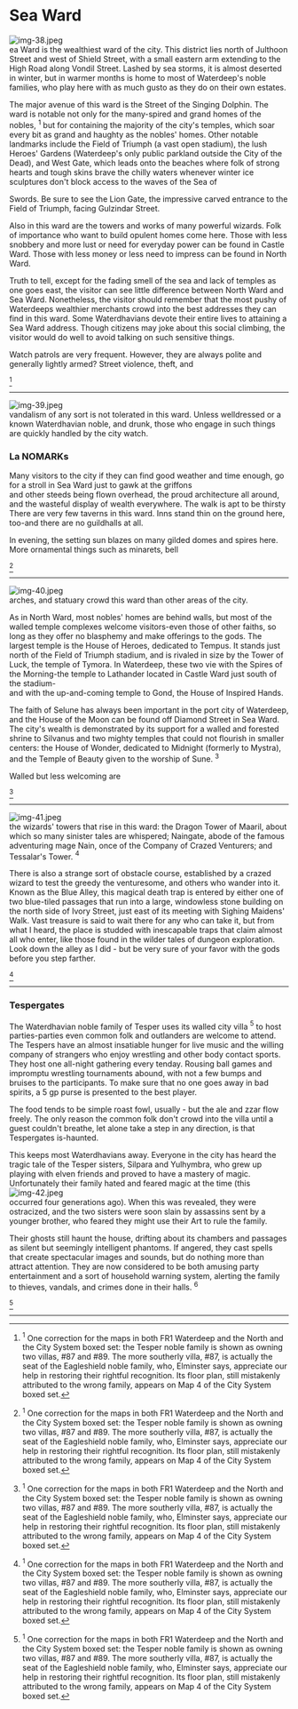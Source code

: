 # Sea Ward

![img-38.jpeg](assets/Volo's%20Guide%20To%20Waterdeep_img-38.jpeg)  
ea Ward is the wealthiest ward of the city. This district lies north of Julthoon Street and west of Shield Street, with a small eastern arm extending to the High Road along Vondil Street. Lashed by sea storms, it is almost deserted in winter, but in warmer months is home to most of Waterdeep's noble families, who play here with as much gusto as they do on their own estates.

The major avenue of this ward is the Street of the Singing Dolphin. The ward is notable not only for the many-spired and grand homes of the nobles, ${ }^{1}$ but for containing the majority of the city's temples, which soar every bit as grand and haughty as the nobles' homes. Other notable landmarks include the Field of Triumph (a vast open stadium), the lush Heroes' Gardens (Waterdeep's only public parkland outside the City of the Dead), and West Gate, which leads onto the beaches where folk of strong hearts and tough skins brave the chilly waters whenever winter ice sculptures don't block access to the waves of the Sea of

Swords. Be sure to see the Lion Gate, the impressive carved entrance to the Field of Triumph, facing Gulzindar Street.

Also in this ward are the towers and works of many powerful wizards. Folk of importance who want to build opulent homes come here. Those with less snobbery and more lust or need for everyday power can be found in Castle Ward. Those with less money or less need to impress can be found in North Ward.

Truth to tell, except for the fading smell of the sea and lack of temples as one goes east, the visitor can see little difference between North Ward and Sea Ward. Nonetheless, the visitor should remember that the most pushy of Waterdeeps wealthier merchants crowd into the best addresses they can find in this ward. Some Waterdhavians devote their entire lives to attaining a Sea Ward address. Though citizens may joke about this social climbing, the visitor would do well to avoid talking on such sensitive things.

Watch patrols are very frequent. However, they are always polite and generally lightly armed? Street violence, theft, and

[^0]
[^0]: ${ }^{1}$ One correction for the maps in both FR1 Waterdeep and the North and the City System boxed set: the Tesper noble family is shown as owning two villas, \#87 and \#89. The more southerly villa, \#87, is actually the seat of the Eagleshield noble family, who, Elminster says, appreciate our help in restoring their rightful recognition. Its floor plan, still mistakenly attributed to the wrong family, appears on Map 4 of the City System boxed set.

---

![img-39.jpeg](assets/Volo's%20Guide%20To%20Waterdeep_img-39.jpeg)  
vandalism of any sort is not tolerated in this ward. Unless welldressed or a known Waterdhavian noble, and drunk, those who engage in such things are quickly handled by the city watch.

### La NOMARKs

Many visitors to the city if they can find good weather and time enough, go for a stroll in Sea Ward just to gawk at the griffons  
and other steeds being flown overhead, the proud architecture all around, and the wasteful display of wealth everywhere. The walk is apt to be thirsty There are very few taverns in this ward. Inns stand thin on the ground here, too-and there are no guildhalls at all.

In evening, the setting sun blazes on many gilded domes and spires here. More ornamental things such as minarets, bell

[^0]
[^0]: ${ }^{2}$ City watch patrols are detailed on page 17 of Waterdeep and the North. In this ward, four-sword patrols pass a given point about every 10 minutes and look in to a tavern or inn dining room every 30 minutes.

    As detailed on pages 16-17 and 23 of the City System set booklet, six-man detachments of the city guard also patrol the ward. Typical patrol details are as given therein, on page 23. Reinforcements will be a dozen LG hm F3s to F6s clad in chain mail and armed with maces, long swords, daggers, slings, and a polearm. Guard patrols pass a given street location about every 30 minutes, but appear 1d4 minutes after a city watch patrol blows a warning horn in this ward.

---

![img-40.jpeg](assets/Volo's%20Guide%20To%20Waterdeep_img-40.jpeg)  
arches, and statuary crowd this ward than other areas of the city.

As in North Ward, most nobles' homes are behind walls, but most of the walled temple complexes welcome visitors-even those of other faiths, so long as they offer no blasphemy and make offerings to the gods. The largest temple is the House of Heroes, dedicated to Tempus. It stands just north of the Field of Triumph stadium, and is rivaled in size by the Tower of Luck, the temple of Tymora. In Waterdeep, these two vie with the Spires of the Morning-the temple to Lathander located in Castle Ward just south of the stadium-  
and with the up-and-coming temple to Gond, the House of Inspired Hands.

The faith of Selune has always been important in the port city of Waterdeep, and the House of the Moon can be found off Diamond Street in Sea Ward. The city's wealth is demonstrated by its support for a walled and forested shrine to Silvanus and two mighty temples that could not flourish in smaller centers: the House of Wonder, dedicated to Midnight (formerly to Mystra), and the Temple of Beauty given to the worship of Sune. ${ }^{3}$

Walled but less welcoming are

[^0]
[^0]: ${ }^{3}$ Locations and clergy of these temples are found on page 29 of Waterdeep and the North.

---

![img-41.jpeg](assets/Volo's%20Guide%20To%20Waterdeep_img-41.jpeg)  
the wizards' towers that rise in this ward: the Dragon Tower of Maaril, about which so many sinister tales are whispered; Naingate, abode of the famous adventuring mage Nain, once of the Company of Crazed Venturers; and Tessalar's Tower. ${ }^{4}$

There is also a strange sort of obstacle course, established by a crazed wizard to test the greedy the venturesome, and others who wander into it. Known as the Blue Alley, this magical death trap is entered by either one of two blue-tiled passages that run into a large, windowless stone building on the north side of Ivory Street, just east of its meeting with Sighing Maidens' Walk. Vast treasure is said to wait there for any who can take it, but from what I heard, the place is studded with inescapable traps that claim almost all who enter, like those found in the wilder tales of dungeon exploration. Look down the alley as I did - but be very sure of your favor with the gods before you step farther.

[^0]
[^0]: ${ }^{4}$ On the color map, the Dragon Tower is \#63, Naingate is \#73,andTessalar's Tower is \#95. Chapter 7 of that work also details the three mages who own these homes and some of the strange magical features of the Dragon Tower can be found in the Knight of the Living Dead adventure gamebook.

    Maaril has turned to evil, and his tower, sculpted in the shape of a rampant dragon, is a place that citizens of Waterdeep warn visitors away from. They say its steps lead up to chambers and winding stairs adorned with many trapped, enchanted creatures set as guardians and in torment. The steps also lead down to cellars where there are magical pools that speak and whose waters confer magical powers on those touching them-or dissolve flesh, bone, metal, and all in a moment of smoke!

    The wraiths of Maaril's young female apprentices, their lives drained by his evil magic, wander the tower, attacking intruders. Everywhere lurks a webwork of Maaril's waiting, terrible spells. The unwitting can trigger their own doom with a single wrong step.

    Maaril is said to ride dragons, to call them from the dragon's mouth balcony at the top of the towerand to experiment with hatchlings, creating fearsome dragonet monsters.

    Elminster confirmed that these things are true, but added dryly that, "It's just a stage he's going through. Know ye: Maaril will either grow up or be destroyed by the things he's playing with. If ye run afoul of him, thy best defense is that he's only about a tenth as powerful or as smart as he thinks he is."

---

### Tespergates

The Waterdhavian noble family of Tesper uses its walled city villa ${ }^{5}$ to host parties-parties even common folk and outlanders are welcome to attend. The Tespers have an almost insatiable hunger for live music and the willing company of strangers who enjoy wrestling and other body contact sports. They host one all-night gathering every tenday. Rousing ball games and impromptu wrestling tournaments abound, with not a few bumps and bruises to the participants. To make sure that no one goes away in bad spirits, a 5 gp purse is presented to the best player.

The food tends to be simple roast fowl, usually - but the ale and zzar flow freely. The only reason the common folk don't crowd into the villa until a guest couldn't breathe, let alone take a step in any direction, is that Tespergates is-haunted.

This keeps most Waterdhavians away. Everyone in the city has heard the tragic tale of the Tesper sisters, Silpara and Yulhymbra, who grew up playing with elven friends and proved to have a mastery of magic. Unfortunately their family hated and feared magic at the time (this  
![img-42.jpeg](assets/Volo's%20Guide%20To%20Waterdeep_img-42.jpeg)  
occurred four generations ago). When this was revealed, they were ostracized, and the two sisters were soon slain by assassins sent by a younger brother, who feared they might use their Art to rule the family.

Their ghosts still haunt the house, drifting about its chambers and passages as silent but seemingly intelligent phantoms. If angered, they cast spells that create spectacular images and sounds, but do nothing more than attract attention. They are now considered to be both amusing party entertainment and a sort of household warning system, alerting the family to thieves, vandals, and crimes done in their halls. ${ }^{6}$

[^0]
[^0]: ${ }^{5}$ The villa is \#89 on the color map and the City System map. Map location \#87, mistakenly labeled as a Tesper villa, is actually that of the Eagleshield noble family.  
    ${ }^{6}$ Elminster reveals that a Harper mage, Nleera Tarannath, has been impersonating one of the ghosts for a year or so. This gives her a chance to pass on messages to Harpers at the parties-messages adventurers might well overhear and get drawn into an adventure. The ghosts seem to tolerate and even aid Nleera in her imposture.

---